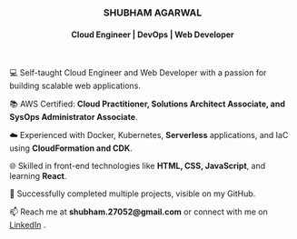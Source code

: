 <h3 align="center"><b>SHUBHAM AGARWAL</b></h3>
<h4 align="center">Cloud Engineer | DevOps | Web Developer</h4>

<br/>
<p>💻 Self-taught Cloud Engineer and Web Developer with a passion for building scalable web applications.</p>

<p>📚 AWS Certified: <b>Cloud Practitioner, Solutions Architect Associate, and SysOps Administrator Associate</b>.</p> 

<p>☁️ Experienced with Docker, Kubernetes, <b>Serverless</b> applications, and IaC using <b>CloudFormation and CDK</b>.</p>

<p>🌐 Skilled in front-end technologies like <b>HTML, CSS, JavaScript</b>, and learning <b>React</b>.</p>

<p>🔭 Successfully completed multiple projects, visible on my GitHub.</p>

<p>📫 Reach me at <b>shubham.27052@gmail.com</b> or connect with me on <a href="https://www.linkedin.com/in/your-linkedin-profile">LinkedIn</a> .</p>

<br/>







